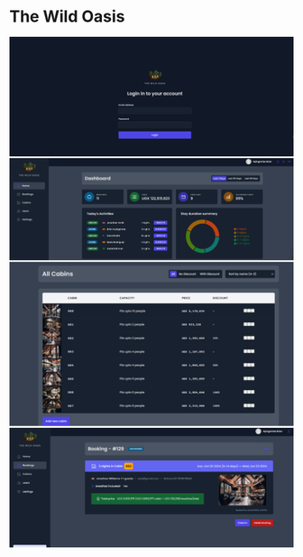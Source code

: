 # The Wild Oasis

![Login page](image-3.png)
![Product ready for you](image.png)
![cabins](image-1.png)
![booking detail page](image-2.png)
